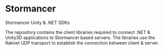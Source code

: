 # Stormancer
Stormancer Unity & .NET SDKs

The repository contains the client libraries required to connect .NET & Unity3D applications to Stormancer based servers.
The libraries use the Raknet UDP transport to establish the connection between client & server.
